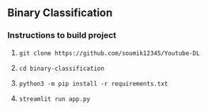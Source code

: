 ## Binary Classification

### Instructions to build project

1. `git clone https://github.com/soumik12345/Youtube-DL`

2. `cd binary-classification`

3. `python3 -m pip install -r requirements.txt`

4. `streamlit run app.py`
